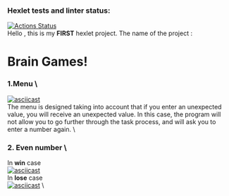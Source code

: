 ### Hexlet tests and linter status:
[![Actions Status](https://github.com/tramacore/java-project-61/actions/workflows/hexlet-check.yml/badge.svg)](https://github.com/tramacore/java-project-61/actions)\
Hello , this is my **FIRST** hexlet project.
The name of the project : 
# Brain Games!
### 1.Menu \
[![asciicast](https://asciinema.org/a/L8Rqo0z2zbUaNX9c4I7TU2e4J.svg)](https://asciinema.org/a/L8Rqo0z2zbUaNX9c4I7TU2e4J)\
The menu is designed taking into account that if you enter an unexpected value, you will receive an unexpected value. In this case, the program will not allow you to go further through the task process, and will ask you to enter a number again.
\
### 2. Еven number \
In **win** case \
[![asciicast](https://asciinema.org/a/lDwnR5P99cXKtxRWVGpDtmsIs.svg)](https://asciinema.org/a/lDwnR5P99cXKtxRWVGpDtmsIs) \
In **lose** case \
[![asciicast](https://asciinema.org/a/9hmxRQS0pNPYI0BHQwXXcu1ef.svg)](https://asciinema.org/a/9hmxRQS0pNPYI0BHQwXXcu1ef) \
